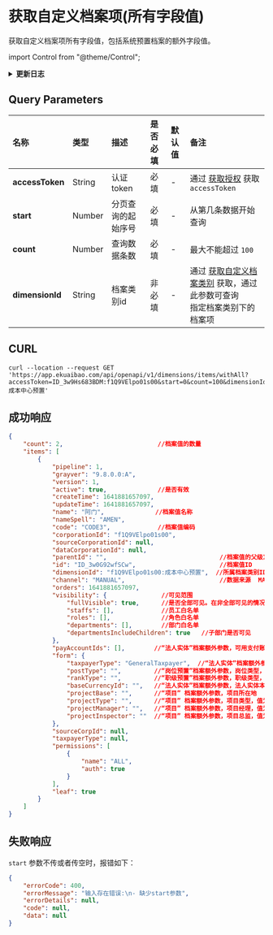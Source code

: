 # 获取自定义档案项(所有字段值)
获取自定义档案项所有字段值，包括系统预置档案的额外字段值。

import Control from "@theme/Control";

<Control
method="GET"
url="/api/openapi/v1/dimensions/items/withAll"
/>

<details>
  <summary><b>更新日志</b></summary>
  <div>

  [**1.8.0**](/docs/open-api/notice/update-log#180) -> 🐞 **成功响应** 中可获取新增的 `channel`（数据来源）字段。<br/>
  [**1.0.0**](/docs/open-api/notice/update-log#100) -> 🆕 新增了本接口。<br/>

  </div>
</details>

## Query Parameters

| 名称 | 类型 | 描述 | 是否必填 | 默认值 | 备注 |
| :--- | :--- | :--- | :--- |:--- | :--- |
| **accessToken** | String  | 认证token	     | 必填  | - | 通过 [获取授权](/docs/open-api/getting-started/auth) 获取 `accessToken` |
| **start**       | Number  | 分页查询的起始序号 | 必填  | - | 从第几条数据开始查询 |
| **count**       | Number  | 查询数据条数      | 必填  | - | 最大不能超过 `100` |
| **dimensionId** | String  | 档案类别id       | 非必填 | - | 通过 [获取自定义档案类别](/docs/open-api/dimensions/get-dimensions) 获取，通过此参数可查询<br/>指定档案类别下的档案项 |

## CURL
```shell
curl --location --request GET 'https://app.ekuaibao.com/api/openapi/v1/dimensions/items/withAll?accessToken=ID_3w9Hs683BDM:f1Q9VElpo01s00&start=0&count=100&dimensionId=f1Q9VElpo01s00:成本中心预置'
```

## 成功响应
```json
{
    "count": 2,                          //档案值的数量
    "items": [
        {
            "pipeline": 1,
            "grayver": "9.8.0.0:A",
            "version": 1,
            "active": true,              //是否有效
            "createTime": 1641881657097,
            "updateTime": 1641881657097,
            "name": "阿门",              //档案值名称
            "nameSpell": "AMEN",
            "code": "CODE3",             //档案值编码
            "corporationId": "f1Q9VElpo01s00",
            "sourceCorporationId": null,
            "dataCorporationId": null,
            "parentId": "",                               //档案值的父级ID
            "id": "ID_3w0G92wfSCw",                       //档案值ID
            "dimensionId": "f1Q9VElpo01s00:成本中心预置",  //所属档案类别ID
            "channel": "MANUAL",                          //数据来源  MANUAL：系统创建  API：接口创建
            "orders": 1641881657097,
            "visibility": {               //可见范围
                "fullVisible": true,      //是否全部可见。在非全部可见的情况下，仅白名单内的员工可见。
                "staffs": [],             //员工白名单
                "roles": [],              //角色白名单
                "departments": [],        //部门白名单
                "departmentsIncludeChildren": true   //子部门是否可见
            },
            "payAccountIds": [],        //“法人实体”档案额外参数，可用支付账户
            "form": {
                "taxpayerType": "GeneralTaxpayer",  //“法人实体”档案额外参数，纳税人类型，GeneralTaxpayer：一般纳税人；SmallScaleTaxpayer：小规模纳税人
                "postType": "",         //“岗位预置”档案额外参数，岗位类型，值为【岗位类型预置】档案实例ID
                "rankType": "",         //“职级预置”档案额外参数，职级类型，值为【职级类型预置】档案实例ID
                "baseCurrencyId": "",   //“法人实体”档案额外参数，法人实体本位币数字代码，开通【法人实体多币种】功能并配置后此参数才有值。
                "projectBase": "",      //“项目” 档案额外参数，项目所在地
                "projectType": "",      //“项目” 档案额外参数，项目类型，值为【项目类型预置】档案实例ID
                "projectManager": "",   //“项目” 档案额外参数，项目经理，值为员工ID
                "projectInspector": ""  //“项目” 档案额外参数，项目总监，值为员工ID
            },
            "sourceCorpId": null,
            "taxpayerType": null,
            "permissions": [
                {
                    "name": "ALL",
                    "auth": true
                }
            ],
            "leaf": true
        }
    ]
}
```

## 失败响应
`start` 参数不传或者传空时，报错如下：
```json
{
    "errorCode": 400,
    "errorMessage": "输入存在错误:\n- 缺少start参数",
    "errorDetails": null,
    "code": null,
    "data": null
}
```
